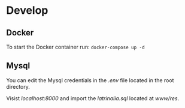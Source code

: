 # Develop

## Docker

To start the Docker container run:
`docker-compose up -d`

## Mysql

You can edit the Mysql credentials in the *.env* file located in the root directory.

Visist *localhost:8000* and import the *latrinalia.sql* located at *www/res*.
